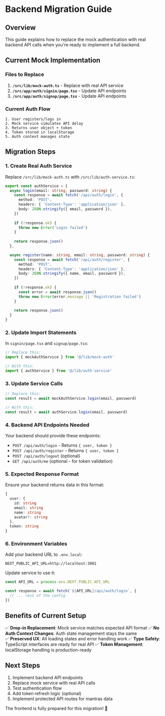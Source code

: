 # Backend Migration Guide

## Overview

This guide explains how to replace the mock authentication with real backend API calls when you're ready to implement a full backend.

## Current Mock Implementation

### Files to Replace

1. **`/src/lib/mock-auth.ts`** - Replace with real API service
2. **`/src/app/auth/signin/page.tsx`** - Update API endpoints
3. **`/src/app/auth/signup/page.tsx`** - Update API endpoints

### Current Auth Flow

```
1. User registers/logs in
2. Mock service simulates API delay
3. Returns user object + token
4. Token stored in localStorage
5. Auth context manages state
```

## Migration Steps

### 1. Create Real Auth Service

Replace `/src/lib/mock-auth.ts` with `/src/lib/auth-service.ts`:

```typescript
export const authService = {
  async login(email: string, password: string) {
    const response = await fetch('/api/auth/login', {
      method: 'POST',
      headers: { 'Content-Type': 'application/json' },
      body: JSON.stringify({ email, password }),
    })
    
    if (!response.ok) {
      throw new Error('Login failed')
    }
    
    return response.json()
  },

  async register(name: string, email: string, password: string) {
    const response = await fetch('/api/auth/register', {
      method: 'POST',
      headers: { 'Content-Type': 'application/json' },
      body: JSON.stringify({ name, email, password }),
    })
    
    if (!response.ok) {
      const error = await response.json()
      throw new Error(error.message || 'Registration failed')
    }
    
    return response.json()
  }
}
```

### 2. Update Import Statements

In `signin/page.tsx` and `signup/page.tsx`:

```typescript
// Replace this:
import { mockAuthService } from '@/lib/mock-auth'

// With this:
import { authService } from '@/lib/auth-service'
```

### 3. Update Service Calls

```typescript
// Replace this:
const result = await mockAuthService.login(email, password)

// With this:
const result = await authService.login(email, password)
```

### 4. Backend API Endpoints Needed

Your backend should provide these endpoints:

- `POST /api/auth/login` - Returns `{ user, token }`
- `POST /api/auth/register` - Returns `{ user, token }`
- `POST /api/auth/logout` (optional)
- `GET /api/auth/me` (optional - for token validation)

### 5. Expected Response Format

Ensure your backend returns data in this format:

```typescript
{
  user: {
    id: string
    email: string
    name: string
    avatar?: string
  },
  token: string
}
```

### 6. Environment Variables

Add your backend URL to `.env.local`:

```
NEXT_PUBLIC_API_URL=http://localhost:3001
```

Update service to use it:

```typescript
const API_URL = process.env.NEXT_PUBLIC_API_URL

const response = await fetch(`${API_URL}/api/auth/login`, {
  // ... rest of the config
})
```

## Benefits of Current Setup

✅ **Drop-in Replacement**: Mock service matches expected API format
✅ **No Auth Context Changes**: Auth state management stays the same  
✅ **Preserved UX**: All loading states and error handling work
✅ **Type Safety**: TypeScript interfaces are ready for real API
✅ **Token Management**: localStorage handling is production-ready

## Next Steps

1. Implement backend API endpoints
2. Replace mock service with real API calls
3. Test authentication flow
4. Add token refresh logic (optional)
5. Implement protected API routes for mantras data

The frontend is fully prepared for this migration! 🚀